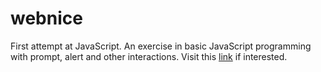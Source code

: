 # webnice
First attempt at JavaScript.
An exercise in basic JavaScript programming with prompt, alert and other interactions.
Visit this [link][1] if interested.

[1]: https://l0rdcafe.github.io/webnice
